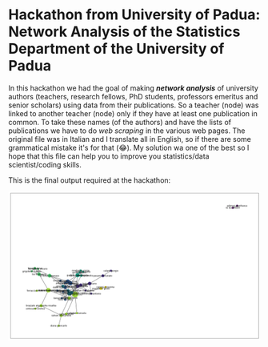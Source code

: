# Hackathon from University of Padua: Network Analysis of the Statistics Department of the University of Padua
In this hackathon we had the goal of making ***network analysis*** of university authors (teachers, research fellows, PhD students, professors emeritus and senior scholars) using data from their publications. So a teacher (node) was linked to another teacher (node) only if they have at least one publication in common.
To take these names (of the authors) and have the lists of publications we have to do *web scraping* in the various web pages.
The original file was in Italian and I translate all in English, so if there are some grammatical mistake it's for that (😂).
My solution wa one of the best so I hope that this file can help you to improve you statistics/data scientist/coding skills.

This is the final output required at the hackathon:

![Figure 1](https://github.com/alefabris/hackathon-network-analysis-statistics-department/blob/main/network.png)
